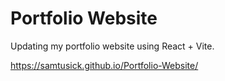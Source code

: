 # Portfolio Website
Updating my portfolio website using React + Vite.

https://samtusick.github.io/Portfolio-Website/
